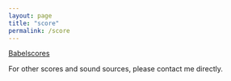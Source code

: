 ```yaml
---
layout: page
title: "score"
permalink: /score
---
```



<a href="https://www.babelscores.com/fr/SachieKobayashi">Babelscores</a>

For other scores and sound sources, please contact me directly.
